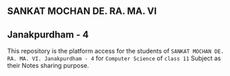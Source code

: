 ## SANKAT MOCHAN DE. RA. MA. VI
## Janakpurdham - 4
This repository is the platform access for the students of `SANKAT MOCHAN DE. RA. MA. VI. Janakpurdham - 4` for `Computer Science` of `class 11` Subject as their Notes sharing purpose.

